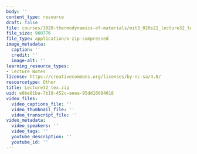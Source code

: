 ```yaml
---
body: ''
content_type: resource
draft: false
file: courses/3020-thermodynamics-of-materials/mit3_020s21_lecture32_tex.zip
file_size: 960776
file_type: application/x-zip-compressed
image_metadata:
  caption: ''
  credit: ''
  image-alt: ''
learning_resource_types:
- Lecture Notes
license: https://creativecommons.org/licenses/by-nc-sa/4.0/
resourcetype: Other
title: Lecture32_tex.zip
uid: e8be81ba-7b18-452c-aeea-95dd16684018
video_files:
  video_captions_file: ''
  video_thumbnail_file: ''
  video_transcript_file: ''
video_metadata:
  video_speakers: ''
  video_tags: ''
  youtube_description: ''
  youtube_id: ''
---
```

